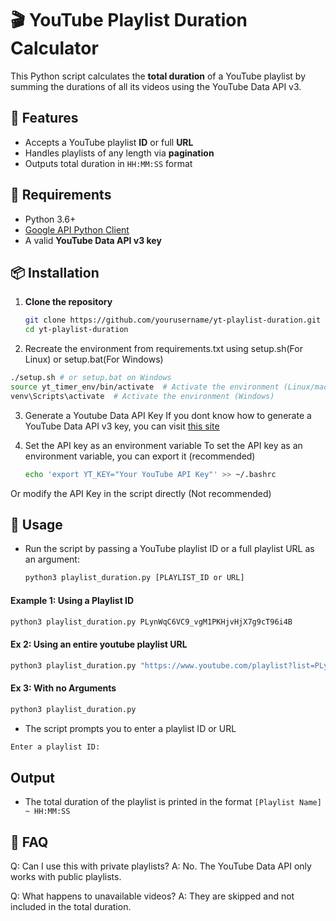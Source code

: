 # 🎬 YouTube Playlist Duration Calculator

This Python script calculates the **total duration** of a YouTube playlist by summing the durations of all its videos using the YouTube Data API v3.

## 🚀 Features

- Accepts a YouTube playlist **ID** or full **URL**
- Handles playlists of any length via **pagination**
- Outputs total duration in `HH:MM:SS` format

## 🧰 Requirements

- Python 3.6+
- [Google API Python Client](https://github.com/googleapis/google-api-python-client)
- A valid **YouTube Data API v3 key**

## 📦 Installation

1. **Clone the repository**

   ```bash
   git clone https://github.com/yourusername/yt-playlist-duration.git
   cd yt-playlist-duration
   ```
2. Recreate the environment from requirements.txt using setup.sh(For Linux) or setup.bat(For Windows)

```bash
./setup.sh # or setup.bat on Windows
source yt_timer_env/bin/activate  # Activate the environment (Linux/macOS)
venv\Scripts\activate  # Activate the environment (Windows)
```
3. Generate a Youtube Data API Key
If you dont know how to generate a YouTube Data API v3 key, you can visit [this site](https://docs.themeum.com/tutor-lms/tutorials/get-youtube-api-key/https://docs.themeum.com/tutor-lms/tutorials/get-youtube-api-key/)

4. Set the API key as an environment variable
To set the API key as an environment variable, you can export it (recommended)

    ```bash
    echo 'export YT_KEY="Your YouTube API Key"' >> ~/.bashrc
    ```
Or modify the API Key in the script directly (Not recommended)

## 🧪 Usage
- Run the script by passing a YouTube playlist ID or a full playlist URL as an argument:

    ```bash
    python3 playlist_duration.py [PLAYLIST_ID or URL]
    ```

#### Example 1: Using a Playlist ID

```bash
python3 playlist_duration.py PLynWqC6VC9_vgM1PKHjvHjX7g9cT96i4B
```

#### Ex 2: Using an entire youtube playlist URL
```bash
python3 playlist_duration.py "https://www.youtube.com/playlist?list=PLynWqC6VC9_vgM1PKHjvHjX7g9cT96i4B"
```

#### Ex 3: With no Arguments
```bash
python3 playlist_duration.py
```
- The script prompts you to enter a playlist ID or URL
```bash
Enter a playlist ID:
```

## Output
- The total duration of the playlist is printed in the format ```[Playlist Name] ~ HH:MM:SS```

## 🙋 FAQ
Q: Can I use this with private playlists?
A: No. The YouTube Data API only works with public playlists.

Q: What happens to unavailable videos?
A: They are skipped and not included in the total duration.
